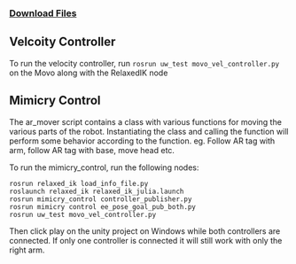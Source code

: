 
### [Download Files](https://minhaskamal.github.io/DownGit/#/home?url=https://github.com/joshuawisc/movo-control/tree/master/files)

## Velcoity Controller
To run the velocity controller, run `rosrun uw_test movo_vel_controller.py` on the Movo along with the RelaxedIK node

## Mimicry Control
The ar_mover script contains a class with various functions for moving the various parts of the robot. Instantiating the class and calling the function will perform some behavior according to the function. eg. Follow AR tag with arm, follow AR tag with base, move head etc.

To run the mimicry_control, run the following nodes:
```shell
rosrun relaxed_ik load_info_file.py  
roslaunch relaxed_ik relaxed_ik_julia.launch
rosrun mimicry_control controller_publisher.py
rosrun mimicry control ee_pose_goal_pub_both.py
rosrun uw_test movo_vel_controller.py
```

Then click play on the unity project on Windows while both controllers are connected. If only one controller is connected it will still work with only the right arm.
